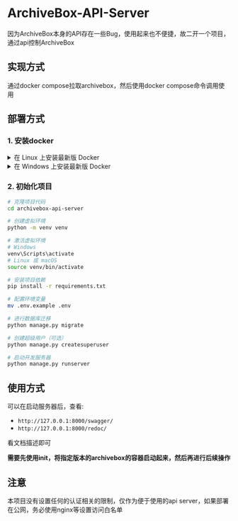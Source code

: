 # ArchiveBox-API-Server

因为ArchiveBox本身的API存在一些Bug，使用起来也不便捷，故二开一个项目，通过api控制ArchiveBox

## 实现方式

通过docker compose拉取archivebox，然后使用docker compose命令调用使用

## 部署方式

### 1. 安装docker

<details>
<summary>在 Linux 上安装最新版 Docker</summary>

#### 1. 更新包索引

```bash
sudo apt-get update
```

#### 2. 安装必要的依赖包
```bash
sudo apt-get install \
    ca-certificates \
    curl \
    gnupg \
    lsb-release
```

#### 3. 添加 Docker 的官方 GPG 密钥
```bash
sudo mkdir -p /etc/apt/keyrings
curl -fsSL https://download.docker.com/linux/ubuntu/gpg | sudo gpg --dearmor -o /etc/apt/keyrings/docker.gpg
```

#### 4. 设置 Docker 的存储库
```bash
echo \
  "deb [arch=$(dpkg --print-architecture) signed-by=/etc/apt/keyrings/docker.gpg] https://download.docker.com/linux/ubuntu \
  $(lsb_release -cs) stable" | sudo tee /etc/apt/sources.list.d/docker.list > /dev/null
```

#### 5. 更新包索引
```bash
sudo apt-get update
```

#### 6. 安装 Docker 引擎
```bash
sudo apt-get install docker-ce docker-ce-cli containerd.io docker-buildx-plugin docker-compose-plugin
```

#### 7. 启动 Docker 并将其设置为开机自启
```bash
sudo systemctl start docker
sudo systemctl enable docker
```

#### 8. 验证安装
```bash
sudo docker run hello-world
```
</details>

<details><summary>在 Windows 上安装最新版 Docker</summary>

#### 1. 下载 Docker Desktop
前往 Docker 官方网站，下载最新版本的 Docker Desktop 安装程序：
[Docker Desktop 下载页面](https://www.docker.com/products/docker-desktop)

#### 2. 运行安装程序
双击下载的 Docker Desktop 安装程序，按照安装向导的提示完成安装。

#### 3. 配置 WSL 2（可选，但推荐）
Docker Desktop 需要 WSL 2 支持，以提升性能和兼容性。如果你的 Windows 版本支持 WSL 2，请按照以下步骤进行配置：

1. 启用 WSL
    ```powershell
    wsl --install
    ```

2. 设置 WSL 2 为默认版本
    ```powershell
    wsl --set-default-version 2
    ```

3. 安装一个 Linux 发行版（如 Ubuntu）从 Microsoft Store。

#### 4. 启动 Docker Desktop
安装完成后，启动 Docker Desktop。首次启动可能会提示你进行一些配置，比如是否使用 WSL 2 作为后端。

#### 5. 验证安装
打开一个命令提示符或 PowerShell，运行以下命令：
```powershell
docker run hello-world
```

如果看到 Docker 成功运行并输出相关信息，则说明安装成功。

</details>

### 2. 初始化项目

```bash
# 克隆项目代码
cd archivebox-api-server

# 创建虚拟环境
python -m venv venv

# 激活虚拟环境
# Windows
venv\Scripts\activate
# Linux 或 macOS
source venv/bin/activate

# 安装项目依赖
pip install -r requirements.txt

# 配置环境变量
mv .env.example .env

# 进行数据库迁移
python manage.py migrate

# 创建超级用户（可选）
python manage.py createsuperuser

# 启动开发服务器
python manage.py runserver
```

## 使用方式

可以在启动服务器后，查看:
- `http://127.0.0.1:8000/swagger/`
- `http://127.0.0.1:8000/redoc/`

看文档描述即可

**需要先使用init，将指定版本的archivebox的容器启动起来，然后再进行后续操作**

## 注意

本项目没有设置任何的认证相关的限制，仅作为便于使用的api server，如果部署在公网，务必使用nginx等设置访问白名单